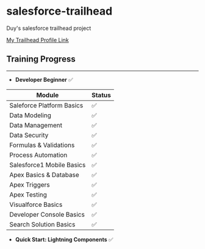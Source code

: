 # salesforce-trailhead
Duy's salesforce trailhead project

[My Trailhead Profile Link](https://trailhead.salesforce.com/users/profiles/00550000006ddSaAAI)

## Training Progress
----

- **Developer Beginner** :white_check_mark:

| Module | Status |
| ------ | ------ |
| Saleforce Platform Basics | :white_check_mark: |
| Data Modeling | :white_check_mark: |
| Data Management | :white_check_mark: |
| Data Security | :white_check_mark: |
| Formulas & Validations | :white_check_mark: |
| Process Automation | :white_check_mark: |
| Salesforce1 Mobile Basics | :white_check_mark: |
| Apex Basics & Database | :white_check_mark: |
| Apex Triggers | :white_check_mark: |
| Apex Testing | :white_check_mark: |
| Visualforce Basics | :white_check_mark: |
| Developer Console Basics | :white_check_mark: |
| Search Solution Basics | :white_check_mark: |

- **Quick Start: Lightning Components** :white_check_mark:
